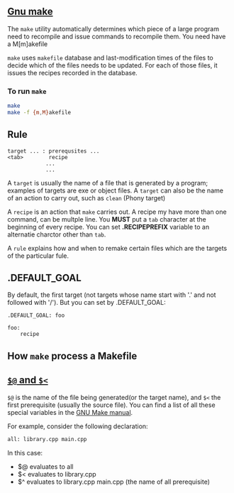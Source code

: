 ## [Gnu **make**](https://www.gnu.org/software/make/manual/html_node/index.html#Top)

The `make` utility automatically determines which piece of a large program need to recompile and issue commands to recompile them.
You need have a M[m]akefile

`make` uses `makefile` database and last-modification times of the files to decide which of the files needs to be updated. For each
of those files, it issues the recipes recorded in the database.
### To run `make`
```bash
make
make -f {m,M}akefile
```

## Rule

```
target ... : prerequsites ...
<tab>        recipe
            ...
            ...
```

A `target` is usually the name of a file that is generated by a program; examples of targets are exe or object files. A `target` can
also be the name of an action to carry out, such as `clean` (Phony target)

A `recipe` is an action that `make` carries out. A recipe my have more than one command, can be multple line. You **MUST** put a `tab`
character at the beginning of every recipe.
You can set **.RECIPEPREFIX** variable to an alternatie charctor other than `tab`.

A `rule` explains how and when to remake certain files which are the targets of the particular fule.

## .DEFAULT_GOAL

By default, the first target (not targets whose name start with '.' and not followed with '/'). But you can set by .DEFAULT_GOAL:

```
.DEFAULT_GOAL: foo

foo: 
    recipe
```

## How `make` process a Makefile

## [`$@` and `$<`](https://stackoverflow.com/questions/3220277/what-do-the-makefile-symbols-and-mean)
`$@` is the name of the file being generated(or the target name), and `$<` the first prerequisite (usually the source file). You can find a list of all these special variables in the [GNU Make manual](https://www.gnu.org/software/make/manual/html_node/Automatic-Variables.html#Automatic-Variables).

For example, consider the following declaration:

```bash
all: library.cpp main.cpp
```
In this case:

* $@ evaluates to all
* $< evaluates to library.cpp
* $^ evaluates to library.cpp main.cpp (the name of all prerequisite)
